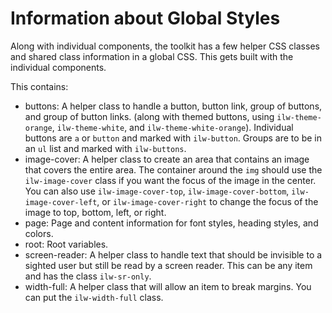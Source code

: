 # Information about Global Styles

Along with individual components, the toolkit has a few helper CSS classes and shared class information in a global CSS. This gets built with the individual components. 

This contains:
* buttons: A helper class to handle a button, button link, group of buttons, and group of button links.  (along with themed buttons, using `ilw-theme-orange`, `ilw-theme-white`, and `ilw-theme-white-orange`). Individual buttons are `a` or `button` and marked with `ilw-button`. Groups are to be in an `ul` list and marked with `ilw-buttons`.
* image-cover: A helper class to create an area that contains an image that covers the entire area. The container around the `img` should use the `ilw-image-cover` class if you want the focus of the image in the center. You can also use `ilw-image-cover-top`, `ilw-image-cover-bottom`, `ilw-image-cover-left`, or `ilw-image-cover-right` to change the focus of the image to top, bottom, left, or right.
* page: Page and content information for font styles, heading styles, and colors. 
* root: Root variables.
* screen-reader: A helper class to handle text that should be invisible to a sighted user but still be read by a screen reader. This can be any item and has the class `ilw-sr-only`. 
* width-full: A helper class that will allow an item to break margins. You can put the `ilw-width-full` class. 
